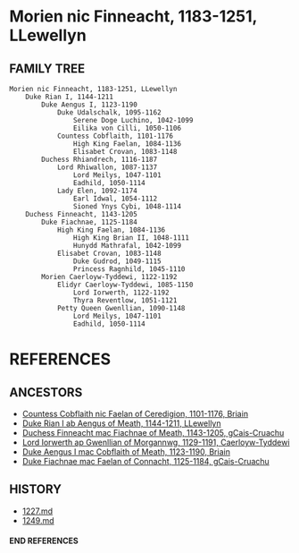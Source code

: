 # Morien nic Finneacht, 1183-1251, LLewellyn

## FAMILY TREE 
```
Morien nic Finneacht, 1183-1251, LLewellyn
	Duke Rian I, 1144-1211
		Duke Aengus I, 1123-1190
			Duke Udalschalk, 1095-1162
				Serene Doge Luchino, 1042-1099
				Eilika von Cilli, 1050-1106
			Countess Cobflaith, 1101-1176
				High King Faelan, 1084-1136
				Elisabet Crovan, 1083-1148
		Duchess Rhiandrech, 1116-1187
			Lord Rhiwallon, 1087-1137
				Lord Meilys, 1047-1101
				Eadhild, 1050-1114
			Lady Elen, 1092-1174
				Earl Idwal, 1054-1112
				Sioned Ynys Cybi, 1048-1114
	Duchess Finneacht, 1143-1205
		Duke Fiachnae, 1125-1184
			High King Faelan, 1084-1136
				High King Brian II, 1048-1111
				Hunydd Mathrafal, 1042-1099
			Elisabet Crovan, 1083-1148
				Duke Gudrod, 1049-1115
				Princess Ragnhild, 1045-1110
		Morien Caerloyw-Tyddewi, 1122-1192
			Elidyr Caerloyw-Tyddewi, 1085-1150
				Lord Iorwerth, 1122-1192
				Thyra Reventlow, 1051-1121
			Petty Queen Gwenllian, 1090-1148
				Lord Meilys, 1047-1101
				Eadhild, 1050-1114
```


# REFERENCES

## ANCESTORS
* [Countess Cobflaith nic Faelan of Ceredigion, 1101-1176, Briain](cobflaith_nic_faelan_1101.md)
* [Duke Rian I ab Aengus of Meath, 1144-1211, LLewellyn](rian_i_ab_aengus_1144.md)
* [Duchess Finneacht mac Fiachnae of Meath, 1143-1205, gCais-Cruachu](finneacht_mac_fiachnae_1143.md)
* [Lord Iorwerth ap Gwenllian of Morgannwg, 1129-1191, Caerloyw-Tyddewi](iorwerth_ap_gwenllian_1129.md)
* [Duke Aengus I mac Cobflaith of Meath, 1123-1190, Briain](aengus_i_mac_cobflaith_1123.md)
* [Duke Fiachnae mac Faelan of Connacht, 1125-1184, gCais-Cruachu](fiachnae_mac_faelan_1125.md)

## HISTORY
* [1227.md](../h/1227.md)
* [1249.md](../h/1249.md)
#### END REFERENCES